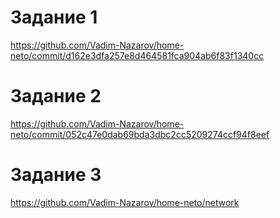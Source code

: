 # Задание 1

https://github.com/Vadim-Nazarov/home-neto/commit/d162e3dfa257e8d464581fca904ab6f83f1340cc

# Задание 2

https://github.com/Vadim-Nazarov/home-neto/commit/052c47e0dab69bda3dbc2cc5209274ccf94f8eef

# Задание 3

https://github.com/Vadim-Nazarov/home-neto/network

